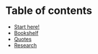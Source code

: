 # Table of contents

* [Start here!](README.md)
* [Bookshelf](books.md)
* [Quotes](quotes.md)
* [Research](research.md)

